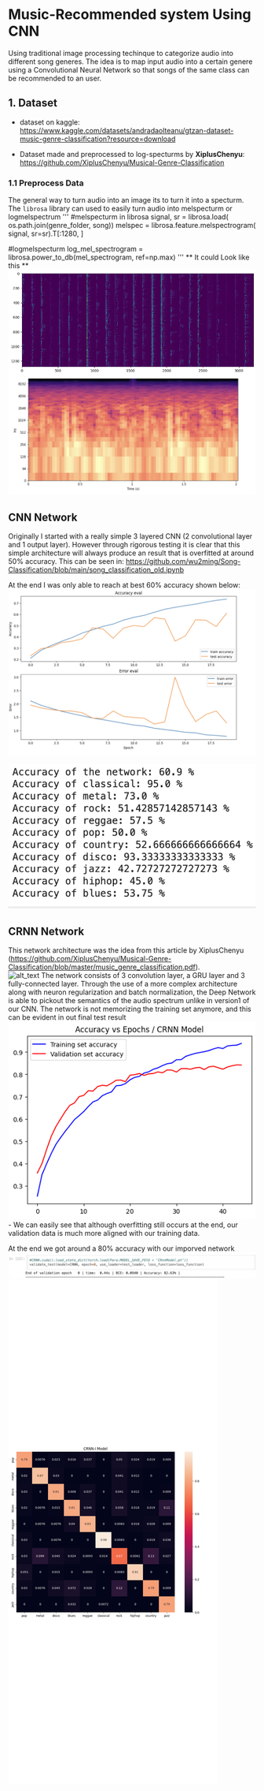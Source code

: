# Music-Recommended system Using CNN

Using traditional image processing techinque to categorize audio into different song generes. The idea is to map input audio into a certain genere using a Convolutional Neural Network so that songs of the same class can be recommended to an user.

## 1. Dataset
- dataset on kaggle:
https://www.kaggle.com/datasets/andradaolteanu/gtzan-dataset-music-genre-classification?resource=download

- Dataset made and preprocessed to log-specturms by **XiplusChenyu**:
https://github.com/XiplusChenyu/Musical-Genre-Classification

### 1.1 Preprocess Data
The general way to turn audio into an image its to turn it into a specturm. The `librosa` library can used to easily turn audio into melspecturm or logmelspectrum
'''
#melspecturm in librosa
signal, sr = librosa.load(
    os.path.join(genre_folder, song))
melspec = librosa.feature.melspectrogram(
    signal, sr=sr).T[:1280, ]
    
#logmelspecturm
log_mel_spectrogram = librosa.power_to_db(mel_spectrogram, ref=np.max)
'''
** It could Look like this **
![alt text](https://github.com/wu2ming/Song-Classification/blob/main/images/melspecturm.png?raw=true)   ![alt text](https://github.com/wu2ming/Song-Classification/blob/main/images/logmelspecturm.png?raw=true)

## CNN Network
Originally I started with a really simple 3 layered CNN (2 convolutional layer and 1 output layer). However through rigorous testing it is clear that this simple architecture will always produce an result that is overfitted at around 50% accuracy. This can be seen in: https://github.com/wu2ming/Song-Classification/blob/main/song_classification_old.ipynb

At the end I was only able to reach at best 60% accuracy shown below:
![alt text](https://github.com/wu2ming/Song-Classification/blob/main/images/overfit.png?raw=true)

![alt text](https://github.com/wu2ming/Song-Classification/blob/main/images/cnn_1_test.png?raw=true)   

## CRNN Network
This network architecture was the idea from this article by XiplusChenyu (https://github.com/XiplusChenyu/Musical-Genre-Classification/blob/master/music_genre_classification.pdf).  
![alt_text](https://github.com/XiplusChenyu/Musical-Genre-Classification/blob/master/pictures/crnn.png)
The network consists of 3 convolution layer, a GRU layer and 3 fully-connected layer. Through the use of a more complex architecture along with neuron regularization and batch normalization, the Deep Network is able to pickout the semantics of the audio spectrum unlike in version1 of our CNN. The network is not memorizing the training set anymore, and this can be evident in out final test result
![alt text](https://github.com/wu2ming/Song-Classification/blob/main/images/crnn_test.png?raw=true)
    - We can easily see that although overfitting still occurs at the end, our validation data is much more aligned with our training data.

At the end we got around a 80% accuracy with our imporved network
![alt text](https://github.com/wu2ming/Song-Classification/blob/main/images/test_final.png?raw=true)
![alt text](https://github.com/wu2ming/Song-Classification/blob/main/images/matrix.png?raw=true)
